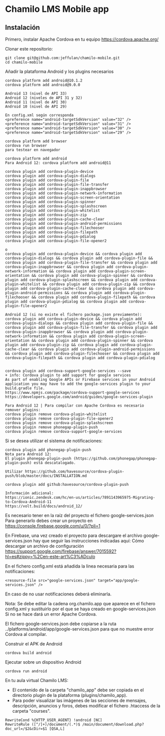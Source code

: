 Chamilo LMS Mobile app
================================

Instalación
-----------------------------

Primero, instalar Apache Cordova en tu equipo https://cordova.apache.org/

Clonar este repositorio:
```
git clone git@github.com:jeffulan/chamilo-mobile.git
cd chamilo-mobile
```

Añadir la plataforma Android y los plugins necesarios

```
cordova platform add android@10.1.2
cordova platform add android@9.0.0

Android 13 (nivel de API 33)
Android 12 (niveles de API 31 y 32)
Android 11 (nivel de API 30)
Android 10 (nivel de API 29)

En config.xml según corresponda
<preference name="android-targetSdkVersion" value="32" />
<preference name="android-targetSdkVersion" value="31" />
<preference name="android-targetSdkVersion" value="30" />
<preference name="android-targetSdkVersion" value="29" />

cordova platform add browser
cordova run browser
para testear en navegador
```

```
cordova platform add android
Para Android 12: cordova platform add android@11

cordova plugin add cordova-plugin-device
cordova plugin add cordova-plugin-dialogs
cordova plugin add cordova-plugin-file
cordova plugin add cordova-plugin-file-transfer
cordova plugin add cordova-plugin-inappbrowser
cordova plugin add cordova-plugin-network-information
cordova plugin add cordova-plugin-screen-orientation
cordova plugin add cordova-plugin-spinner
cordova plugin add cordova-plugin-splashscreen
cordova plugin add cordova-plugin-whitelist
cordova plugin add cordova-plugin-zip
cordova plugin add cordova-plugin-cache-clear
cordova plugin add cordova-plugin-android-permissions
cordova plugin add cordova-plugin-filechooser
cordova plugin add cordova-plugin-filepath
cordova plugin add cordova-plugin-pdialog
cordova plugin add cordova-plugin-file-opener2

o 
cordova plugin add cordova-plugin-device && cordova plugin add cordova-plugin-dialogs && cordova plugin add cordova-plugin-file && cordova plugin add cordova-plugin-file-transfer && cordova plugin add cordova-plugin-inappbrowser && cordova plugin add cordova-plugin-network-information && cordova plugin add cordova-plugin-screen-orientation && cordova plugin add cordova-plugin-spinner && cordova plugin add cordova-plugin-splashscreen && cordova plugin add cordova-plugin-whitelist && cordova plugin add cordova-plugin-zip && cordova plugin add cordova-plugin-cache-clear && cordova plugin add cordova-plugin-android-permissions && cordova plugin add cordova-plugin-filechooser && cordova plugin add cordova-plugin-filepath && cordova plugin add cordova-plugin-pdialog && cordova plugin add cordova-plugin-file-opener2

Android 12 (si no existe el fichero package.json previamente):
cordova plugin add cordova-plugin-device && cordova plugin add cordova-plugin-dialogs && cordova plugin add cordova-plugin-file && cordova plugin add cordova-plugin-file-transfer && cordova plugin add cordova-plugin-inappbrowser && cordova plugin add cordova-plugin-network-information && cordova plugin add cordova-plugin-screen-orientation && cordova plugin add cordova-plugin-spinner && cordova plugin add cordova-plugin-zip && cordova plugin add cordova-plugin-cache-clear && cordova plugin add cordova-plugin-android-permissions && cordova plugin add cordova-plugin-filechooser && cordova plugin add cordova-plugin-filepath && cordova plugin add cordova-plugin-pdialog


cordova plugin add cordova-support-google-services --save 
+ info: Cordova plugin to add support for google services
As part of enabling Google APIs or Firebase services in your Android application you may have to add the google-services plugin to your build.gradle file.
https://www.npmjs.com/package/cordova-support-google-services
https://developers.google.com/android/guides/google-services-plugin

Para Android 12 | Para compilar con Apache Cordova es necesario remover plugins:
cordova plugin remove cordova-plugin-whitelist
cordova plugin remove cordova-plugin-file-opener2
cordova plugin remove cordova-plugin-splashscreen
cordova plugin remove phonegap-plugin-push
cordova plugin remove cordova-support-google-services

```

Si se desea utilizar el sistema de notificaciones:
```
cordova plugin add phonegap-plugin-push
Nota para Android 12: 
El plugin phonegap-plugin-push (https://github.com/phonegap/phonegap-plugin-push) está descatalogado.

Utilizar https://github.com/havesource/cordova-plugin-push/blob/master/docs/INSTALLATION.md

cordova plugin add github:havesource/cordova-plugin-push

Información adicional:
https://ionic.zendesk.com/hc/en-us/articles/7891143965975-Migrating-to-Cordova-Android-11
https://volt.build/docs/android_12/

``` 
Es necesario tener en la raíz del proyecto el fichero google-services.json
Para generarlo debes crear un proyecto en https://console.firebase.google.com/u/0/?pli=1 

En Firebase, una vez creado el proyecto para descargare el archivo google-services.json hay que seguir las instrucciones indicadas aquí:
Cómo descargar un archivo de configuración 
https://support.google.com/firebase/answer/7015592?hl=es#zippy=%2Cen-este-art%C3%ADculo

En el fichero config.xml está añadida la linea necesaria para las notificaciones:
```
<resource-file src="google-services.json" target="app/google-services.json" />
```
En caso de no usar notificaciones deberá eliminarla.

Nota:
Se debe editar la cadena org.chamilo.app que aparece en el fichero config.xml y sustituirlo por el que se haya creado en google-services.json
Si no se hace dará un error Apache Cordova.

El fichero google-services.json debe copiarse a la ruta ../platforms/android/app/google-services.json para que no muestre error Cordova al compilar.

Construir el APK de Android

```
cordova build android
```

Ejecutar sobre un dispositivo Android

```
cordova run android
```
En tu aula virtual Chamilo LMS:

* El contenido de la carpeta "chamilo_app" debe ser copiada en el directorio plugin de la plataforma (plugins/chamilo_app).
* Para poder visualizar las imágenes de las secciones de mensajes, descripción, anuncios y foros, debes modificar el fichero .htaccess de la carpeta "courses".
```
RewriteCond %{HTTP_USER_AGENT} !android [NC]
RewriteRule ([^/]+)/document/(.*)$ /main/document/download.php?doc_url=/$2&cDir=$1 [QSA,L]
```
